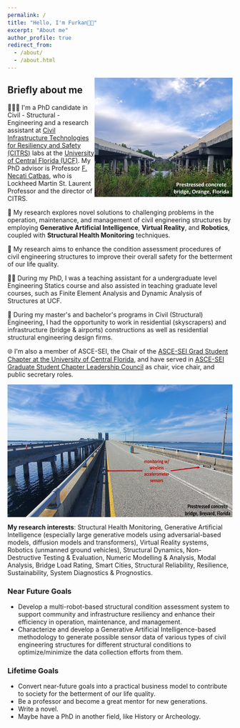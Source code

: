 ```yaml
---
permalink: /
title: "Hello, I'm Furkan👋🏼"
excerpt: "About me"
author_profile: true
redirect_from: 
  - /about/
  - /about.html
---
```


<img align="right" width="309" height="267" src="/images/bridge.jpg">

## Briefly about me
👨🏻‍💻 I'm a PhD candidate in Civil - Structural - Engineering and a research assistant at [Civil Infrastructure Technologies for Resiliency and Safety (CITRS)](https://www.cece.ucf.edu/citrs/) labs at the [University of Central Florida (UCF)](https://www.ucf.edu/). My PhD advisor is Professor [F. Necati Catbas](https://www.cece.ucf.edu/catbas/), who is Lockheed Martin St. Laurent Professor and the director of CITRS.

📖 My research explores novel solutions to challenging problems in the operation, maintenance, and management of civil engineering structures by employing **Generative Artificial Intelligence**, **Virtual Reality**, and **Robotics**, coupled with **Structural Health Monitoring** techniques.

🎯 My research aims to enhance the condition assessment procedures of civil engineering structures to improve their overall safety for the betterment of our life quality.

👨‍🏫 During my PhD, I was a teaching assistant for a undergraduate level Engineering Statics course and also assisted in teaching graduate level courses, such as Finite Element Analysis and Dynamic Analysis of Structures at UCF.

👷 During my master's and bachelor's programs in Civil (Structural) Engineering, I had the opportunity to work in residential (skyscrapers) and infrastructure (bridge & airports) constructions as well as residential structural engineering design firms.

🌐 I'm also a member of ASCE-SEI, the Chair of the [ASCE-SEI Grad Student Chapter at the University of Central Florida](https://www.linkedin.com/company/sei-ucf/?viewAsMember=true), and have served in [ASCE-SEI Graduate Student Chapter Leadership Council](https://www.asce.org/communities/institutes-and-technical-groups/structural-engineering-institute/local-chapters) as chair, vice chair, and public secretary roles.

<img align="center" width="628" height="297" src="/images/bridge 2.jpg">

**My research interests**: Structural Health Monitoring, Generative Artificial Intelligence (especially large generative models using adversarial-based models, diffusion models and transformers), Virtual Reality systems, Robotics (unmanned ground vehicles), Structural Dynamics, Non-Destructive Testing & Evaluation, Numeric Modelling & Analysis, Modal Analysis, Bridge Load Rating, Smart Cities, Structural Reliability, Resilience, Sustainability, System Diagnostics & Prognostics.

### Near Future Goals
- Develop a multi-robot-based structural condition assessment system to support community and infrastructure resiliency and enhance their efficiency in operation, maintenance, and management.
- Characterize and develop a Generative Artificial Intelligence-based methodology to generate possible sensor data of various types of civil engineering structures for different structural conditions to optimize/minimize the data collection efforts from them.

### Lifetime Goals
- Convert near-future goals into a practical business model to contribute to society for the betterment of our life quality.
- Be a professor and become a great mentor for new generations.
- Write a novel.
- Maybe have a PhD in another field, like History or Archeology. 
